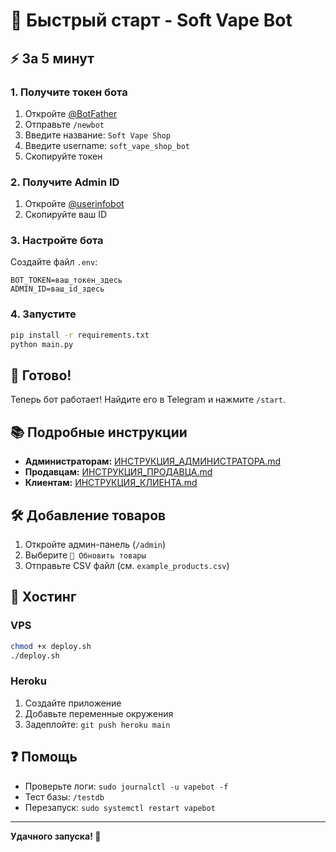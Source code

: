 # 🚀 Быстрый старт - Soft Vape Bot

## ⚡ За 5 минут

### 1. Получите токен бота
1. Откройте [@BotFather](https://t.me/BotFather)
2. Отправьте `/newbot`
3. Введите название: `Soft Vape Shop`
4. Введите username: `soft_vape_shop_bot`
5. Скопируйте токен

### 2. Получите Admin ID
1. Откройте [@userinfobot](https://t.me/userinfobot)
2. Скопируйте ваш ID

### 3. Настройте бота
Создайте файл `.env`:
```env
BOT_TOKEN=ваш_токен_здесь
ADMIN_ID=ваш_id_здесь
```

### 4. Запустите
```bash
pip install -r requirements.txt
python main.py
```

## 🎯 Готово!

Теперь бот работает! Найдите его в Telegram и нажмите `/start`.

## 📚 Подробные инструкции

- **Администраторам:** [ИНСТРУКЦИЯ_АДМИНИСТРАТОРА.md](ИНСТРУКЦИЯ_АДМИНИСТРАТОРА.md)
- **Продавцам:** [ИНСТРУКЦИЯ_ПРОДАВЦА.md](ИНСТРУКЦИЯ_ПРОДАВЦА.md)
- **Клиентам:** [ИНСТРУКЦИЯ_КЛИЕНТА.md](ИНСТРУКЦИЯ_КЛИЕНТА.md)

## 🛠️ Добавление товаров

1. Откройте админ-панель (`/admin`)
2. Выберите `🔄 Обновить товары`
3. Отправьте CSV файл (см. `example_products.csv`)

## 🚀 Хостинг

### VPS
```bash
chmod +x deploy.sh
./deploy.sh
```

### Heroku
1. Создайте приложение
2. Добавьте переменные окружения
3. Задеплойте: `git push heroku main`

## ❓ Помощь

- Проверьте логи: `sudo journalctl -u vapebot -f`
- Тест базы: `/testdb`
- Перезапуск: `sudo systemctl restart vapebot`

---
**Удачного запуска! 🎉**
